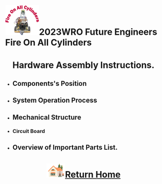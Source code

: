 ![LOGO](../../other/img/logo.png)2023WRO Future Engineers Fire On All Cylinders  
====
# <div align="center">Hardware Assembly Instructions.</div>

- ## Components's Position 

- ## System Operation Process 


- ## Mechanical Structure 

- ### Circuit Board 


- ## Overview of Important Parts List. 


# <div align="center">![HOME](../../other/img/Home.png)[Return Home](../../)</div> 
